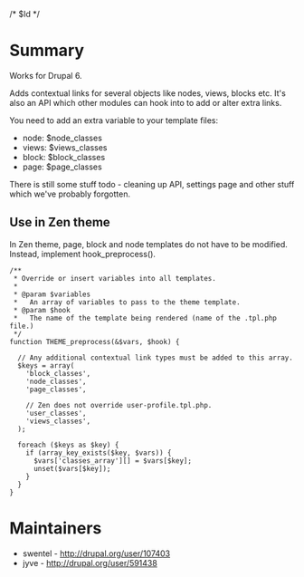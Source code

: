 /* $Id */

# Summary

Works for Drupal 6.

Adds contextual links for several objects like nodes, views, blocks etc.
It's also an API which other modules can hook into to add or alter
extra links.

You need to add an extra variable to your template files:

- node: $node\_classes
- views: $views\_classes
- block: $block\_classes
- page: $page\_classes

There is still some stuff todo - cleaning up API, settings page
and other stuff which we've probably forgotten.

## Use in Zen theme

In Zen theme, page, block and node templates do not have to be modified.
Instead, implement hook_preprocess().

    /**
     * Override or insert variables into all templates.
     *
     * @param $variables
     *   An array of variables to pass to the theme template.
     * @param $hook
     *   The name of the template being rendered (name of the .tpl.php file.)
     */
    function THEME_preprocess(&$vars, $hook) {
    
      // Any additional contextual link types must be added to this array.
      $keys = array(
        'block_classes',
        'node_classes',
        'page_classes',
    
        // Zen does not override user-profile.tpl.php.
        'user_classes',
        'views_classes',
      );
    
      foreach ($keys as $key) {
        if (array_key_exists($key, $vars)) {
          $vars['classes_array'][] = $vars[$key];
          unset($vars[$key]);
        }
      }
    }


# Maintainers

- swentel - http://drupal.org/user/107403
- jyve - http://drupal.org/user/591438
